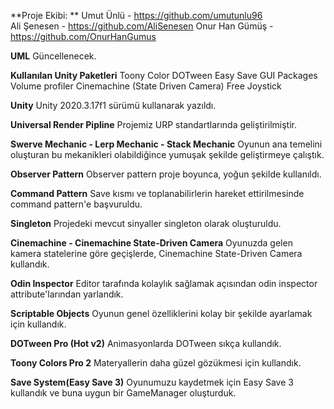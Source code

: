**Proje Ekibi: **
Umut Ünlü - https://github.com/umutunlu96	
Ali Şenesen - https://github.com/AliSenesen	
Onur Han Gümüş - https://github.com/OnurHanGumus	

**UML**
Güncellenecek.

**Kullanılan Unity Paketleri**
Toony Color
DOTween
Easy Save
GUI Packages
Volume profiler
Cinemachine (State Driven Camera)
Free Joystick

**Unity**
Unity 2020.3.17f1 sürümü kullanarak yazıldı.

**Universal Render Pipline**
Projemiz URP standartlarında geliştirilmiştir.

**Swerve Mechanic - Lerp Mechanic - Stack Mechanic**
Oyunun ana temelini oluşturan bu mekanikleri olabildiğince yumuşak şekilde geliştirmeye çalıştık.

**Observer Pattern**
Observer pattern proje boyunca, yoğun şekilde kullanıldı. 

**Command Pattern**
Save kısmı ve toplanabilirlerin hareket ettirilmesinde command pattern'e başvuruldu.

**Singleton**
Projedeki mevcut sinyaller singleton olarak oluşturuldu.

**Cinemachine - Cinemachine State-Driven Camera**
Oyunuzda gelen kamera statelerine göre geçişlerde, Cinemachine State-Driven Camera kullandık.

**Odin Inspector**
Editor tarafında kolaylık sağlamak açısından odin inspector attribute'larından yarlandık.

**Scriptable Objects**
Oyunun genel özelliklerini kolay bir şekilde ayarlamak için kullandık.

**DOTween Pro (Hot v2)**
Animasyonlarda DOTween sıkça kullandık.

**Toony Colors Pro 2**
Materyallerin daha güzel gözükmesi için kullandık.

**Save System(Easy Save 3)**
Oyunumuzu kaydetmek için Easy Save 3 kullandık ve buna uygun bir GameManager oluşturduk.
